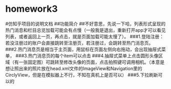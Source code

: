 # homework3
#仿知乎项目的说明文档
##功能简介
##不好意思，先说一下哈，列表形式呈现的热门消息和栏目总览加载可能会有点慢（一般我是退出，重新打开app才可以看见列表，或者返回上一页，再点击，就是页面加载可能太慢了）。
###1.登陆注册：若没注册过的账户会直接跳转至注册页，若注册过，会跳转至热门消息页。
###2.热门消息页是相当于主页面，用鼠标在页面左侧向右拖动，会出现抽屉式菜单，
###3.热门消息页的每个item可以点击
###4.抽屉式菜单上点击圆形头像区域（有一张固定图）可跳转至修改头像的页面，点击拍照键可调用相机。（本意是想让照出来的照片放在head.xml文件的ImageView和Navigation里的CirclyView，但是在模拟器上不行，不知在真机上是否可以）
###5.下拉刷新可以的
